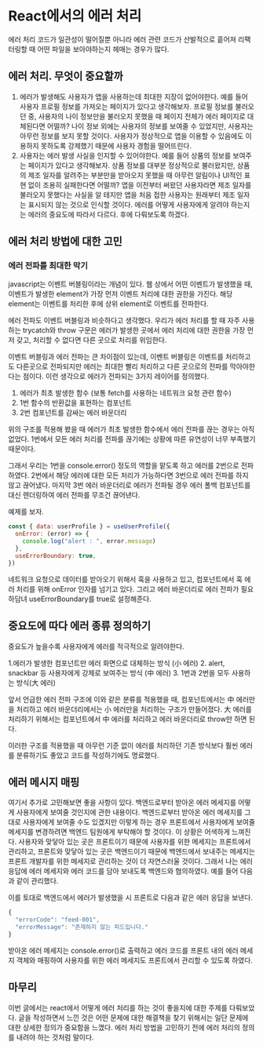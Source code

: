 # React에서의 에러 처리

에러 처리 코드가 일관성이 떨어질뿐 아니라 에러 관련 코드가 산발적으로 흩어져 리팩터링할 때 어떤 파일을 보아야하는지 헤매는 경우가 많다.

## 에러 처리. 무엇이 중요할까

1. 에러가 발생해도 사용자가 앱을 사용하는데 최대한 지장이 없어야한다.
   예를 들어 사용자 프로필 정보를 가져오는 페이지가 있다고 생각해보자. 프로필 정보를 불러오던 중, 사용자의 나이 정보만을 불러오지 못했을 때 페이지 전체가 에러 페이지로 대체된다면 어떨까? 나이 정보 외에는 사용자의 정보를 보여줄 수 있었지만, 사용자는 아무런 정보를 보지 못할 것이다. 사용자가 정상적으로 앱을 이용할 수 있음에도 이용하지 못하도록 강제했기 때문에 사용자 경험을 떨어뜨린다.
2. 사용자는 에러 발생 사실을 인지할 수 있어야한다.
   예를 들어 상품의 정보를 보여주는 페이지가 있다고 생각해보자. 상품 정보를 대부분 정상적으로 불러왔지만, 상품의 제조 일자를 알려주는 부분만을 받아오지 못했을 때 아무런 알림이나 UI적인 표현 없이 조용히 실패한다면 어떨까? 앱을 이전부터 써왔던 사용자라면 제조 일자를 불러오지 못했다는 사실을 알 테지만 앱을 처음 접한 사용자는 원래부터 제조 일자는 표시되지 않는 것으로 인식할 것이다. 에러를 어떻게 사용자에게 알려야 하는지는 에러의 중요도에 따라서 다르다. 후에 다뤄보도록 하겠다.

## 에러 처리 방법에 대한 고민

### 에러 전파를 최대한 막기

javascript는 이벤트 버블링이라는 개념이 있다. 웹 상에서 어떤 이벤트가 발생했을 때, 이벤트가 발생한 element가 가장 먼저 이벤트 처리에 대한 권한을 가진다. 해당 element는 이벤트를 처리한 후에 상위 element로 이벤트를 전파한다.

에러 전파도 이벤트 버블링과 비슷하다고 생각했다. 우리가 에러 처리를 할 때 자주 사용하는 trycatch와 throw 구문은 에러가 발생한 곳에서 에러 처리에 대한 권한을 가장 먼저 갖고, 처리할 수 없다면 다른 곳으로 처리를 위임한다.

이벤트 버블링과 에러 전파는 큰 차이점이 있는데, 이벤트 버블링은 이벤트를 처리하고도 다른곳으로 전파되지만 에러는 최대한 빨리 처리하고 다른 곳으로의 전파를 막아야한다는 점이다. 이런 생각으로 에러가 전파되는 3가지 레이어를 정의했다.

1. 에러가 최초 발생한 함수 (보통 fetch를 사용하는 네트워크 요청 관련 함수)
2. 1번 함수의 반환값을 표현하는 컴포넌트
3. 2번 컴포넌트를 감싸는 에러 바운더리

위의 구조를 적용해 봤을 때 에러가 최초 발생한 함수에서 에러 전파를 끊는 경우는 아직 없었다. 1번에서 모든 에러 처리를 전파를 끊기에는 상황에 따른 유연성이 너무 부족했기때문이다.

그래서 우리는 1번을 console.error() 정도의 역할을 맡도록 하고 에러를 2번으로 전파하였다. 2번에서 해당 에러에 대한 모든 처리가 가능하다면 3번으로 에러 전파를 하지 않고 끊어냈다. 마지막 3번 에러 바운더리로 에러가 전파될 경우 에러 폴백 컴포넌트를 대신 렌더링하여 에러 전파를 무조건 끊어낸다.

예제를 보자.

```js
const { data: userProfile } = useUserProfile({
  onError: (error) => {
    console.log("alert : ", error.message)
  },
  useErrorBoundary: true,
})
```

네트워크 요청으로 데이터를 받아오기 위해서 훅을 사용하고 있고, 컴포넌트에서 훅 에러 처리를 위해 onError 인자를 넘기고 있다. 그리고 에러 바운더리로 에러 전파가 필요하담녀 useErrorBoundary를 true로 설정해준다.

## 중요도에 따다 에러 종류 정의하기

중요도가 높을수록 사용자에게 에러를 적극적으로 알려야한다.

1.에러가 발생한 컴포넌트만 에러 화면으로 대체하는 방식 (小 에러) 2. alert, snackbar 등 사용자에게 강제로 보여주는 방식 (中 에러) 3. 1번과 2번을 모두 사용하는 방식(大 에러)

앞서 언급한 에러 전파 구조에 이와 같은 분류를 적용했을 때, 컴포넌트에서는 中 에러만을 처리하고 에러 바운더리에서는 小 에러만을 처리하는 구조가 만들어졌다. 大 에러를 처리하기 위해서는 컴포넌트에서 中 에러를 처리하고 에러 바운더리로 throw만 하면 된다.

이러한 구조를 적용했을 때 아무런 기준 없이 에러를 처리하던 기존 방식보다 훨씬 에러를 분류하기도 좋았고 코드를 작성하기에도 명료했다.

## 에러 메시지 매핑

여기서 추가로 고민해보면 좋을 사항이 있다. 백엔드로부터 받아온 에러 메세지를 어떻게 사용자에게 보여줄 것인지에 관한 내용이다. 백엔드로부터 받아온 에러 메세지를 그대로 사용자에게 보여줄 수도 있겠지만 이렇게 하는 경우 프론트에서 사용자에게 보여줄 메세지를 변경하려면 백엔드 팀원에게 부탁해야 할 것이다. 이 상황은 어색하게 느껴진다. 사용자와 맞닿아 있는 곳은 프론트이기 때문에 사용자를 위한 메세지는 프론트에서 관리하고, 프론트와 맞닿아 있는 곳은 백엔드이기 때문에 백엔드에서 보내주는 메세지는 프론트 개발자를 위한 메세지로 관리하는 것이 더 자연스러울 것이다. 그래서 나는 에러 응답에 에러 메세지와 에러 코드를 담아 보내도록 백엔드와 협의하였다. 예를 들어 다음과 같이 관리했다.

이를 토대로 백엔드에서 에러가 발생했을 시 프론트로 다음과 같은 에러 응답을 보낸다.

```js
{
  "errorCode": "feed-001",
  "errorMessage": "존재하지 않는 피드입니다."
}
```

받아온 에러 메세지는 console.error()로 출력하고 에러 코드를 프론트 내의 에러 메세지 객체와 매핑하여 사용자를 위한 에러 메세지도 프론트에서 관리할 수 있도록 하였다.

## 마무리

이번 글에서는 react에서 어떻게 에러 처리를 하는 것이 좋을지에 대한 주제를 다뤄보았다. 글을 작성하면서 느낀 것은 어떤 문제에 대한 해결책을 찾기 위해서는 일단 문제에 대한 상세한 정의가 중요함을 느꼈다. 에러 처리 방법을 고민하기 전에 에러 처리의 정의를 내려야 하는 것처럼 말이다.
